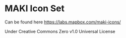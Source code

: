 # MAKI Icon Set

Can be found here https://labs.mapbox.com/maki-icons/

Under Creative Commons Zero v1.0 Universal License